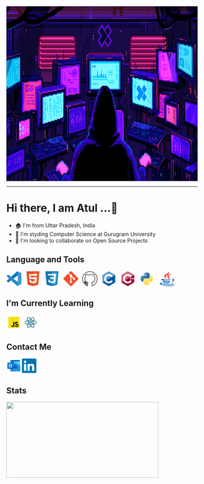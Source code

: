<img align= center  width = 830  height = 460px src = "./assets/Main.gif">

<hr>

# Hi there, I am **Atul ...👋**

- 🏠 I'm from Uttar Pradesh, India
- 🏫 I'm styding Computer Science at Gurugram University
- 👯 I'm looking to collaborate on Open Source Projects

## Language and Tools

<img align= "left" alt="VS code" width="40px" src="./assets/VS_code.svg" style="padding-right:10px;" />
<img align= "left" alt="HTML5" width="40px" src="./assets/HTML5.svg" style="padding-right:10px;" />
<img align= "left" alt="CSS3" width="40px" src="./assets/CSS3.svg" style="padding-right:10px;" />
<img align= "left" alt="Git" width="40px" src="./assets/Git.svg" style="padding-right:10px;" />
<img align= "left" alt="GitHub" width="40px" src="./assets/Github.svg" style="padding-right:10px;" />
<img align= "left" alt="C" width="40px" src="./assets/C.svg" style="padding-right:10px;"/>
<img align= "left" alt="Cpp" width="40px" src="./assets/cplusplus.svg" style="padding-right:10px;"/>
<img align=" left" alt="Python" width="40px" src="./assets/Python.svg" style="padding-right:10px;"/>
<img alt="Java" width="40px" src="./assets/java.svg" style="padding-right:10px;"/>

## I'm Currently Learning

<img align= "left" alt="JavaScript" width="40px" src="./assets/js.svg" style="padding-right:4px;"/>
<img alt="React" width="40px" src="./assets/react.svg" style="padding-right:10px;"/>

## Contact Me

<p><a href="mailto:atulsingh6839@outlook.com"><img src="./assets/Outlook.svg" alt="Outlook" width="40px" align="left" padding-right="5px"></a></p>
<p><a href="https://linkedin.com/in/atulsingh14"><img src="./assets/Linkedin.svg" alt="LinkedIn" width="40px" padding-right="10px"></a></p>

## Stats

<img align="center" width= 400 height = 200 src="https://github-readme-stats.vercel.app/api?username=atulsingh14&show_icons=true&theme=transparent&count_private=true&hide_border=true&border_radius=0px">
